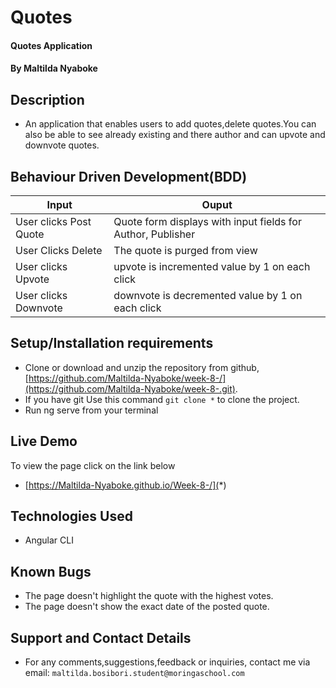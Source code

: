 # Quotes
#### Quotes Application
#### By **Maltilda Nyaboke**

## Description
- An application that enables users to add quotes,delete quotes.You can also be able to see already existing and there author and can upvote and downvote quotes.

## Behaviour Driven Development(BDD)

| Input                        | Ouput                                                                                            |
|--------------------------    |----------------------------------------------------------------------------------------------    |
| User clicks Post  Quote     | Quote form displays with input fields for Author, Publisher                  |
| User Clicks Delete           | The quote is purged from view             |
| User clicks Upvote        |   upvote is incremented value by   1 on each click      |
| User clicks Downvote     | downvote is decremented value by 1 on each click     |

## Setup/Installation requirements
- Clone  or download and unzip the repository from github, [https://github.com/Maltilda-Nyaboke/week-8-/](https://github.com/Maltilda-Nyaboke/week-8-.git).
- If you have git Use this command `git clone *` to clone the project.
- Run ng serve from your terminal

## Live Demo
To view the page click on the link below
* [https://Maltilda-Nyaboke.github.io/Week-8-/](*)

## Technologies Used
- Angular CLI

## Known Bugs
- The page doesn't highlight the quote with the highest votes.
- The page doesn't show the exact date of the posted quote.

## Support and Contact Details
- For any comments,suggestions,feedback or inquiries, contact me via email: `maltilda.bosibori.student@moringaschool.com`